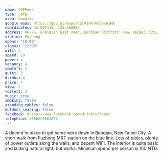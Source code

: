 ```yaml
---
name: COFFeee
type: Cafe
area: Banqiao
google_maps: https://goo.gl/maps/qZf4jHFvhcCDxAjMA
coordinates: 25.007415, 121.460957
address: 46-76, Guanqian East Road, Banqiao District, New Taipei City, Taiwan 220
station: Fuzhong
opens: "10:00"
closes: "21:00"
wifi: 3
speed: 10
power: 4
vacancy: 4
comfort: 3
quiet: 3
drinks: 4
price: 4
view: 2
toilets: 3
music: true
smoking: false
standing_tables: false
outdoor_seating: false
facebook: https://www.facebook.com/drinkCoffeee/
telephone: +886229582272
---
```


A decent to place to get some work down in Banqiao, New Taipei City. A short walk from Fuzhong MRT station on the blue line. Lots of tables, plenty of power outlets along the walls, and decent WiFi. The interior is quite basic and lacking natural light, but works. Minimum spend per person is 100 NTD.
